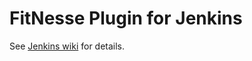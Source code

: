 FitNesse Plugin for Jenkins
==============================

See [Jenkins wiki](http://wiki.jenkins-ci.org/display/JENKINS/FitNesse+Plugin) for details.
